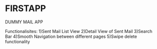 # FIRSTAPP

DUMMY MAIL APP

Functionalisites:
1)Sent Mail List View
2)Detail View of Sent Mail
3)Search Bar
4)Smooth Navigation between different pages
5)Swipe delete functionality

